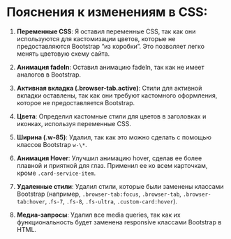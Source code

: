 # Пояснения к изменениям в CSS:

1. **Переменные CSS**: Я оставил переменные CSS, так как они используются для кастомизации цветов, которые не предоставляются Bootstrap “из коробки”. Это позволяет легко менять цветовую схему сайта.

2. **Анимация fadeIn**: Оставил анимацию fadeIn, так как не имеет аналогов в Bootstrap.

3. **Активная вкладка (.browser-tab.active)**: Стили для активной вкладки оставлены, так как они требуют кастомного оформления, которое не предоставляется Bootstrap.

4. **Цвета**: Определил кастомные стили для цветов в заголовках и иконках, используя переменные CSS.

5. **Ширина (.w-85)**: Удалил, так как это можно сделать с помощью классов Bootstrap `w-\*`.

6. **Анимация Hover**: Улучшил анимацию hover, сделав ее более плавной и приятной для глаз. Применил ее ко всем карточкам, кроме `.card-service-item`.

7. **Удаленные стили**: Удалил стили, которые были заменены классами Bootstrap (например, `.browser-tab:focus`, `.browser-tab`, `.browser-tab:hover`, .`fs-7`, `.fs-8`, `.fs-ultra`, `.custom-card:hover`).

8. **Медиа-запросы**: Удалил все media queries, так как их функциональность будет заменена responsive классами Bootstrap в HTML.
